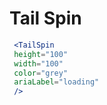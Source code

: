 ---
---
# Tail Spin

```jsx live
 <TailSpin
 height="100" 
 width="100" 
 color="grey" 
 ariaLabel="loading" 
 />
